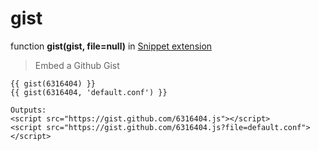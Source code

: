 gist
====

function **gist(gist, file=null)** in [Snippet extension](../Snippet.md)

> Embed a Github Gist

``` twig
{{ gist(6316404) }}
{{ gist(6316404, 'default.conf') }}
```

```
Outputs:
<script src="https://gist.github.com/6316404.js"></script>
<script src="https://gist.github.com/6316404.js?file=default.conf"></script>
```

